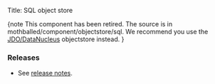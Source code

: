 Title: SQL object store

{note
This component has been retired.  The source is in mothballed/component/objectstore/sql.  We recommend you use the [JDO/DataNucleus](../jdo/index.html) objectstore instead.
}

### Releases

- See [release notes](release-notes/about.html).
